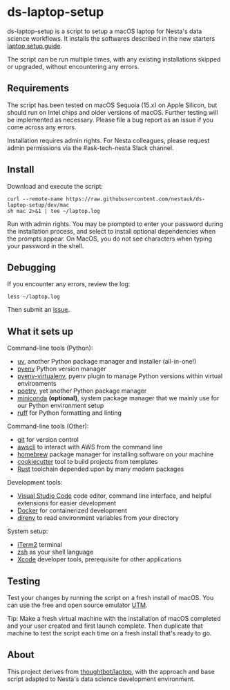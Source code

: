 # ds-laptop-setup

ds-laptop-setup is a script to setup a macOS laptop for Nesta's data science workflows. It installs the softwares described in the new starters [laptop setup guide](https://docs.google.com/document/d/1ctvwW5iQ237pZlPAU_7xkJ33TkeeEQ4WGpE26W6qbUA/edit?tab=t.0#heading=h.2phzpxz6il91).

The script can be run multiple times, with any existing installations skipped or upgraded, without encountering any errors.

## Requirements

The script has been tested on macOS Sequoia (15.x) on Apple Silicon, but should run on Intel chips and older versions of macOS. Further testing will be implemented as necessary. Please file a bug report as an issue if you come across any errors.

Installation requires admin rights. For Nesta colleagues, please request admin permissions via the #ask-tech-nesta Slack channel.

## Install

Download and execute the script:

```shell
curl --remote-name https://raw.githubusercontent.com/nestauk/ds-laptop-setup/dev/mac
sh mac 2>&1 | tee ~/laptop.log
```

Run with admin rights. You may be prompted to enter your password during the installation process, and select to install optional dependencies when the prompts appear. On MacOS, you do not see characters when typing your password in the shell.

## Debugging

If you encounter any errors, review the log:

```shell
less ~/laptop.log
```

Then submit an [issue](https://github.com/nestauk/ds-laptop-setup/issues/new).

## What it sets up

Command-line tools (Python):

- [uv](https://docs.astral.sh/uv/), another Python package manager and installer (all-in-one!) 
- [pyenv](https://github.com/pyenv/pyenv) Python version manager
- [pyenv-virtualenv](https://github.com/pyenv/pyenv-virtualenv), pyenv plugin to manage Python versions within virtual environments
- [poetry](https://python-poetry.org/), yet another Python package manager
- [miniconda](https://docs.anaconda.com/miniconda/) **(optional)**, system package manager that we mainly use for our Python environment setup
- [ruff](https://docs.astral.sh/ruff/) for Python formatting and linting

Command-line tools (Other):

- [git](https://git-scm.com/) for version control
- [awscli](https://aws.amazon.com/cli/) to interact with AWS from the command line
- [homebrew](https://brew.sh/) package manager for installing software on your machine
- [cookiecutter](https://cookiecutter.readthedocs.io/en/stable/) tool to build projects from templates
- [Rust](https://www.rust-lang.org/) toolchain depended upon by many modern packages

Development tools:

- [Visual Studio Code](https://code.visualstudio.com/) code editor, command line interface, and helpful extensions for easier development
- [Docker](https://www.docker.com/) for containerized development
- [direnv](https://direnv.net/) to read environment variables from your directory

System setup:

- [iTerm2](https://iterm2.com/) terminal
- [zsh](https://www.zsh.org/) as your shell language
- [Xcode](https://developer.apple.com/xcode/) developer tools, prerequisite for other applications

## Testing

Test your changes by running the script on a fresh install of macOS. You can use the free and open source emulator [UTM](https://mac.getutm.app/).

Tip: Make a fresh virtual machine with the installation of macOS completed and your user created and first launch complete. Then duplicate that machine to test the script each time on a fresh install that's ready to go.

## About

This project derives from [thoughtbot/laptop](https://github.com/thoughtbot/laptop), with the approach and base script adapted to Nesta's data science development environment.

